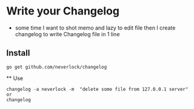 # Write your Changelog

* some time I want to shot memo and lazy to edit file then I create changelog to write Changelog file in 1 line

## Install

```
go get github.com/neverlock/changelog
```

** Use

```
changelog -a neverlock -m  "delete some file from 127.0.0.1 server"
or 
changelog
```
